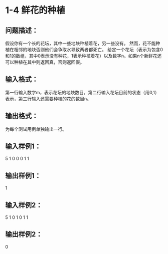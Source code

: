 # 1-4 鲜花的种植

## 问题描述：
假设你有一个长的花坛，其中一些地块种植着花，另一些没有。 然而，花不能种植在相邻的地块否则他们会争取水导致两者都死亡。
给定一个花坛（表示为包含0和1的数组，其中0表示没有种花，1表示种植着花）以及数字n。如果n个新鲜花还可以种植在其中则返回真，否则返回假。

## 输入格式：
第一行输入数字m，表示花坛的地块数目，第二行输入花坛目前的状态（用0,1）表示，第三行输入还需要种植的花的数目n。
## 输出格式：
为每个测试用例单独输出一行。

## 输入样例1：
5
1 0 0 0 1
1

## 输出样例1：
1

## 输入样例2：
5
1 0 1 0 1
1

## 输出样例2：
0